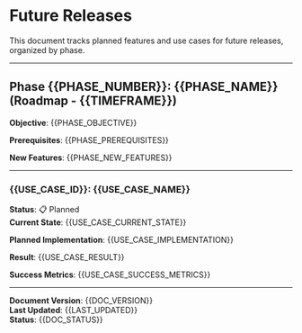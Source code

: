 # Future Releases

This document tracks planned features and use cases for future releases, organized by phase.

---

## Phase {{PHASE_NUMBER}}: {{PHASE_NAME}} (Roadmap - {{TIMEFRAME}})

**Objective**: {{PHASE_OBJECTIVE}}

**Prerequisites**:
{{PHASE_PREREQUISITES}}

**New Features**:
{{PHASE_NEW_FEATURES}}

---

### {{USE_CASE_ID}}: {{USE_CASE_NAME}}

**Status**: 📋 Planned  
**Current State**: {{USE_CASE_CURRENT_STATE}}

**Planned Implementation**:
{{USE_CASE_IMPLEMENTATION}}

**Result**: {{USE_CASE_RESULT}}

**Success Metrics**:
{{USE_CASE_SUCCESS_METRICS}}

---

**Document Version**: {{DOC_VERSION}}  
**Last Updated**: {{LAST_UPDATED}}  
**Status**: {{DOC_STATUS}}
